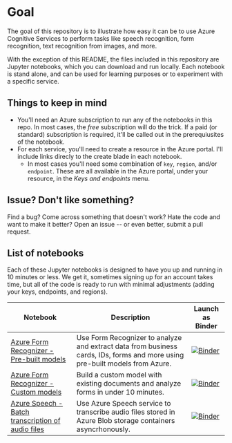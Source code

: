 # Goal

The goal of this repository is to illustrate how easy it can be to use Azure Cognitive Services to perform tasks like speech recognition, form recognition, text recognition from images, and more. 

With the exception of this README, the files included in this repository are Jupyter notebooks, which you can download and run locally. Each notebook is stand alone, and can be used for learning purposes or to experiment with a specific service. 

## Things to keep in mind

* You'll need an Azure subscription to run any of the notebooks in this repo. In most cases, the *free* subscription will do the trick. If a paid (or standard) subscription is required, it'll be called out in the prerequiusites of the notebook.
* For each service, you'll need to create a resource in the Azure portal. I'll include links direcly to the create blade in each notebook.
  * In most cases you'll need some combination of `key`, `region`, and/or `endpoint`. These are all available in the Azure portal, under your resource, in the *Keys and endpoints* menu.

## Issue? Don't like something?

Find a bug? Come across something that doesn't work? Hate the code and want to make it better? Open an issue -- or even better, submit a pull request.

## List of notebooks 

Each of these Jupyter notebooks is designed to have you up and running in 10 minutes or less. We get it, sometimes signing up for an account takes time, but all of the code is ready to run with minimal adjustments (adding your keys, endpoints, and regions). 

| Notebook | Description | Launch as Binder | 
|----------|-------------|------------------|
| [Azure Form Recognizer - Pre-built models](https://github.com/erikhopf/CognitiveServicesPyNotebooks/blob/main/Form_Recognizer.ipynb) | Use Form Recognizer to analyze and extract data from business cards, IDs, forms and more using pre-built models from Azure. | [![Binder](https://mybinder.org/badge_logo.svg)](https://mybinder.org/v2/gh/erikhopf/CognitiveServicesPyNotebooks/HEAD?filepath=Form_Recognizer.ipynb) |
| [Azure Form Recognizer - Custom models](https://github.com/erikhopf/CognitiveServicesPyNotebooks/blob/main/Form_Recognizer_Customization.ipynb) | Build a custom model with existing documents and analyze forms in under 10 minutes. | [![Binder](https://mybinder.org/badge_logo.svg)](https://mybinder.org/v2/gh/erikhopf/CognitiveServicesPyNotebooks/HEAD?filepath=Form_Recognizer_Customization.ipynb) |
| [Azure Speech - Batch transcription of audio files](https://github.com/erikhopf/CognitiveServicesPyNotebooks/blob/main/Batch_Transcription.ipynb) | Use Azure Speech service to transcribe audio files stored in Azure Blob storage containers asyncrhonously. | [![Binder](https://mybinder.org/badge_logo.svg)](https://mybinder.org/v2/gh/erikhopf/CognitiveServicesPyNotebooks/HEAD?filepath=Batch_Transcription.ipynb) |
